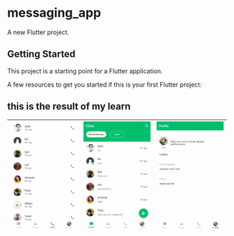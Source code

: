 # messaging_app

A new Flutter project.

## Getting Started

This project is a starting point for a Flutter application.

A few resources to get you started if this is your first Flutter project:

## this is the result of my learn
| <img src="asset/images/call.png"/> | <img src="asset/images/chats.png"/> | <img src="asset/images/profilss.png"/> 
| :--: | :--: | :--: |

